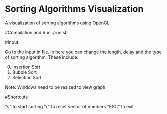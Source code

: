 # Sorting Algorithms Visualization
 A visualization of sorting algorithms using OpenGL
 
#Compilation and Run
./run.sh

#Input

Go to the input.in file. In here you can change the length, delay and the type of sorting algorithm. These include:

0. Insertion Sort
1. Bubble Sort
2. Selection Sort

Note: Windows need to be resized to view graph.

#Shortcuts

"s" to start sorting
"r" to reset vector of numbers
"ESC" to exit

